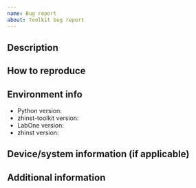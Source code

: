 ```yaml
---
name: Bug report
about: Toolkit bug report
---
```


Description
-----------


How to reproduce
----------------


Environment info
----------------

- Python version:
- zhinst-toolkit version:
- LabOne version:
- zhinst version:

Device/system information (if applicable)
-----------------------------------------


Additional information
----------------------

